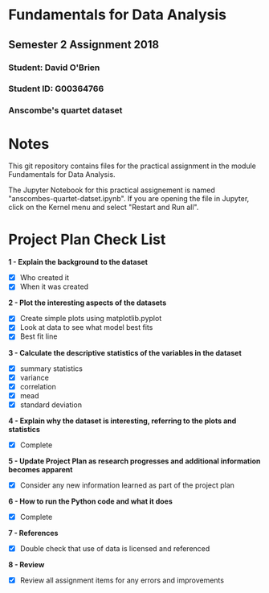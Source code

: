 # Fundamentals for Data Analysis

## Semester 2 Assignment 2018

### Student:    David O'Brien
### Student ID: G00364766

### Anscombe's quartet dataset


# Notes

This git repository contains files for the practical assignment in the module Fundamentals for Data Analysis.

The Jupyter Notebook for this practical assignement is named "anscombes-quartet-datset.ipynb".  If you are opening the file in Jupyter, click on the Kernel menu and select "Restart and Run all".


# Project Plan Check List

**1 - Explain the background to the dataset**
- [x] Who created it
- [x] When it was created

**2 - Plot the interesting aspects of the datasets**
- [x] Create simple plots using matplotlib.pyplot
- [x] Look at data to see what model best fits
- [x] Best fit line

**3 - Calculate the descriptive statistics of the variables in the dataset**
- [x] summary statistics
- [x] variance
- [x] correlation
- [x] mead
- [x] standard deviation

**4 - Explain why the dataset is interesting, referring to the plots and statistics**
- [x] Complete


**5 - Update Project Plan as research progresses and additional information becomes apparent**
- [x] Consider any new information learned as part of the project plan

**6 - How to run the Python code and what it does**
- [x] Complete

**7 - References**
- [x] Double check that use of data is licensed and referenced

**8 - Review**
- [x] Review all assignment items for any errors and improvements